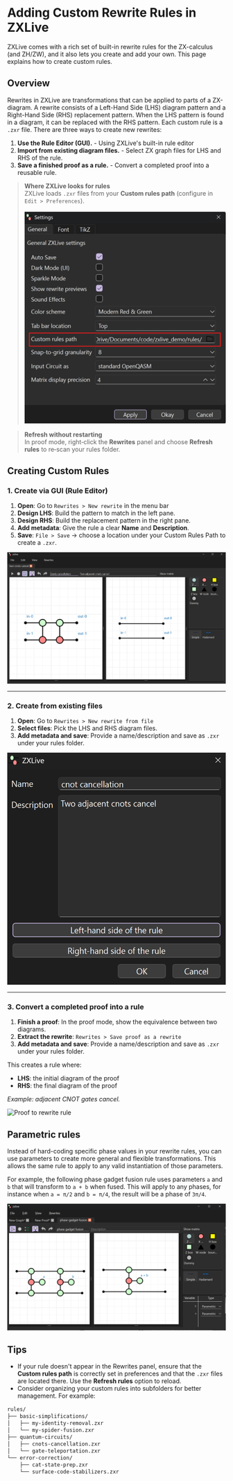 # Adding Custom Rewrite Rules in ZXLive

ZXLive comes with a rich set of built-in rewrite rules for the ZX-calculus (and ZH/ZW), and it also lets you create and add your own. This page explains how to create custom rules.


## Overview

Rewrites in ZXLive are transformations that can be applied to parts of a ZX-diagram. A rewrite consists of a Left-Hand Side (LHS) diagram pattern and a Right-Hand Side (RHS) replacement pattern. When the LHS pattern is found in a diagram, it can be replaced with the RHS pattern. Each custom rule is a `.zxr` file. There are three ways to create new rewrites:

1. **Use the Rule Editor (GUI).** - Using ZXLive's built-in rule editor
2. **Import from existing diagram files.** - Select ZX graph files for LHS and RHS of the rule.
3. **Save a finished proof as a rule.** - Convert a completed proof into a reusable rule.

> **Where ZXLive looks for rules**\
> ZXLive loads `.zxr` files from your **Custom rules path** (configure in `Edit > Preferences`).\
> \
> ![Custom rules path setting](./_static/custom_rules_path.png)

> **Refresh without restarting**\
> In proof mode, right‑click the **Rewrites** panel and choose **Refresh rules** to re‑scan your rules folder.


## Creating Custom Rules

### 1. Create via GUI (Rule Editor)

1. **Open**: Go to `Rewrites > New rewrite` in the menu bar
2. **Design LHS**: Build the pattern to match in the left pane.
3. **Design RHS**: Build the replacement pattern in the right pane.
4. **Add metadata**: Give the rule a clear **Name** and **Description**.
5. **Save**: `File > Save` → choose a location under your Custom Rules Path to create a `.zxr`.

![Rule Editor](./_static/rule_editor.png)

---

### 2. Create from existing files

1. **Open**: Go to `Rewrites > New rewrite from file`
2. **Select files**: Pick the LHS and RHS diagram files.
3. **Add metadata and save**: Provide a name/description and save as `.zxr` under your rules folder.

![Rule from files dialog](./_static/rule_from_files_dialog.png)

---

### 3. Convert a completed proof into a rule

1. **Finish a proof**: In the proof mode, show the equivalence between two diagrams.
2. **Extract the rewrite**: `Rewrites > Save proof as a rewrite`
3. **Add metadata and save**: Provide a name/description and save as `.zxr` under your rules folder.

This creates a rule where:
- **LHS**: the initial diagram of the proof
- **RHS**: the final diagram of the proof

*Example: adjacent CNOT gates cancel.*

![Proof to rewrite rule](./_static/cnot_cancellation_proof_rewrite.gif)


## Parametric rules

Instead of hard-coding specific phase values in your rewrite rules, you can use parameters to create more general and flexible transformations. This allows the same rule to apply to any valid instantiation of those parameters.

For example, the following phase gadget fusion rule uses parameters `a` and `b` that will transform to `a + b` when fused. This will apply to any phases, for instance when `a = π/2` and `b = π/4`, the result will be a phase of `3π/4`.

![Phase gadget fusion rule](./_static/phase_gadget_fusion_rule.png)

## Tips

- If your rule doesn't appear in the Rewrites panel, ensure that the **Custom rules path** is correctly set in preferences and that the `.zxr` files are located there. Use the **Refresh rules** option to reload.
- Consider organizing your custom rules into subfolders for better management. For example:
```
rules/
├── basic-simplifications/
│   ├── my-identity-removal.zxr
│   └── my-spider-fusion.zxr
├── quantum-circuits/
│   ├── cnots-cancellation.zxr
│   └── gate-teleportation.zxr
└── error-correction/
    ├── cat-state-prep.zxr
    └── surface-code-stabilizers.zxr
```
